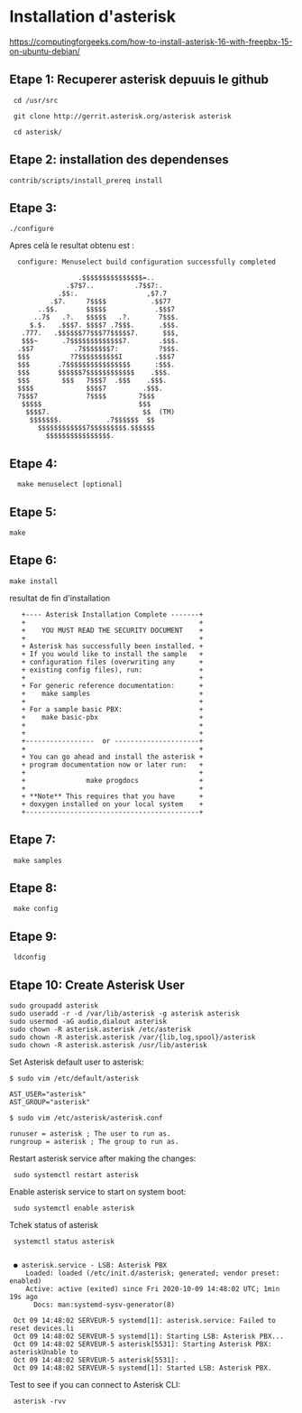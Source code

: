 # Installation d'asterisk

https://computingforgeeks.com/how-to-install-asterisk-16-with-freepbx-15-on-ubuntu-debian/


## Etape 1:  Recuperer asterisk depuuis le github


     cd /usr/src
     
     git clone http://gerrit.asterisk.org/asterisk asterisk
     
     cd asterisk/
     

## Etape 2:  installation des dependenses


    contrib/scripts/install_prereq install


## Etape 3: 

    ./configure
    
 Apres celà le resultat obtenu est :
 
 
      configure: Menuselect build configuration successfully completed

                     .$$$$$$$$$$$$$$$=..      
                  .$7$7..          .7$$7:.    
                .$$:.                 ,$7.7   
              .$7.     7$$$$           .$$77  
           ..$$.       $$$$$            .$$$7 
          ..7$   .?.   $$$$$   .?.       7$$$.
         $.$.   .$$$7. $$$$7 .7$$$.      .$$$.
       .777.   .$$$$$$77$$$77$$$$$7.      $$$,
       $$$~      .7$$$$$$$$$$$$$7.       .$$$.
      .$$7          .7$$$$$$$7:          ?$$$.
      $$$          ?7$$$$$$$$$$I        .$$$7 
      $$$       .7$$$$$$$$$$$$$$$$      :$$$. 
      $$$       $$$$$$7$$$$$$$$$$$$    .$$$.  
      $$$        $$$   7$$$7  .$$$    .$$$.   
      $$$$             $$$$7         .$$$.    
      7$$$7            7$$$$        7$$$      
       $$$$$                        $$$       
        $$$$7.                       $$  (TM)     
         $$$$$$$.           .7$$$$$$  $$      
           $$$$$$$$$$$$7$$$$$$$$$.$$$$$$      
             $$$$$$$$$$$$$$$$.                



## Etape 4: 
  
      make menuselect [optional]
    

## Etape 5: 

    make


## Etape 6: 

    make install
    
    
 resultat de fin d'installation 
 
 
       +---- Asterisk Installation Complete -------+
       +                                           +
       +    YOU MUST READ THE SECURITY DOCUMENT    +
       +                                           +
       + Asterisk has successfully been installed. +
       + If you would like to install the sample   +
       + configuration files (overwriting any      +
       + existing config files), run:              +
       +                                           +
       + For generic reference documentation:      +
       +    make samples                           +
       +                                           +
       + For a sample basic PBX:                   +
       +    make basic-pbx                         +
       +                                           +
       +                                           +
       +-----------------  or ---------------------+
       +                                           +
       + You can go ahead and install the asterisk +
       + program documentation now or later run:   +
       +                                           +
       +               make progdocs               +
       +                                           +
       + **Note** This requires that you have      +
       + doxygen installed on your local system    +
       +-------------------------------------------+
 
 
## Etape 7: 

     make samples
     

## Etape 8: 

     make config
     
## Etape 9:

     ldconfig
    
## Etape 10: Create Asterisk User

    
    sudo groupadd asterisk
    sudo useradd -r -d /var/lib/asterisk -g asterisk asterisk
    sudo usermod -aG audio,dialout asterisk
    sudo chown -R asterisk.asterisk /etc/asterisk
    sudo chown -R asterisk.asterisk /var/{lib,log,spool}/asterisk
    sudo chown -R asterisk.asterisk /usr/lib/asterisk


Set Asterisk default user to asterisk:

    $ sudo vim /etc/default/asterisk
    
    AST_USER="asterisk"
    AST_GROUP="asterisk"

    $ sudo vim /etc/asterisk/asterisk.conf
    
    runuser = asterisk ; The user to run as.
    rungroup = asterisk ; The group to run as.
  

Restart asterisk service after making the changes:

     sudo systemctl restart asterisk
      
      
 Enable asterisk service to start on system  boot:
 
 
     sudo systemctl enable asterisk
 
       
Tchek status of asterisk

     systemctl status asterisk
     

     ● asterisk.service - LSB: Asterisk PBX
        Loaded: loaded (/etc/init.d/asterisk; generated; vendor preset: enabled)
        Active: active (exited) since Fri 2020-10-09 14:48:02 UTC; 1min 19s ago
          Docs: man:systemd-sysv-generator(8)

     Oct 09 14:48:02 SERVEUR-5 systemd[1]: asterisk.service: Failed to reset devices.li
     Oct 09 14:48:02 SERVEUR-5 systemd[1]: Starting LSB: Asterisk PBX...
     Oct 09 14:48:02 SERVEUR-5 asterisk[5531]: Starting Asterisk PBX: asteriskUnable to
     Oct 09 14:48:02 SERVEUR-5 asterisk[5531]: .
     Oct 09 14:48:02 SERVEUR-5 systemd[1]: Started LSB: Asterisk PBX.
     
   
Test to see if you can connect to Asterisk CLI:
     
     asterisk -rvv
